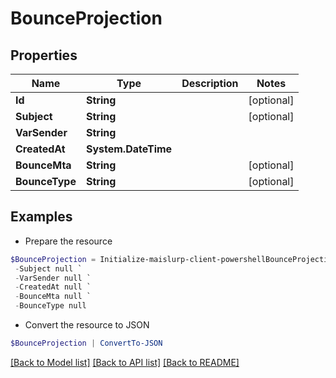 # BounceProjection
## Properties

Name | Type | Description | Notes
------------ | ------------- | ------------- | -------------
**Id** | **String** |  | [optional] 
**Subject** | **String** |  | [optional] 
**VarSender** | **String** |  | 
**CreatedAt** | **System.DateTime** |  | 
**BounceMta** | **String** |  | [optional] 
**BounceType** | **String** |  | [optional] 

## Examples

- Prepare the resource
```powershell
$BounceProjection = Initialize-maislurp-client-powershellBounceProjection  -Id null `
 -Subject null `
 -VarSender null `
 -CreatedAt null `
 -BounceMta null `
 -BounceType null
```

- Convert the resource to JSON
```powershell
$BounceProjection | ConvertTo-JSON
```

[[Back to Model list]](../README#documentation-for-models) [[Back to API list]](../README#documentation-for-api-endpoints) [[Back to README]](../README)

